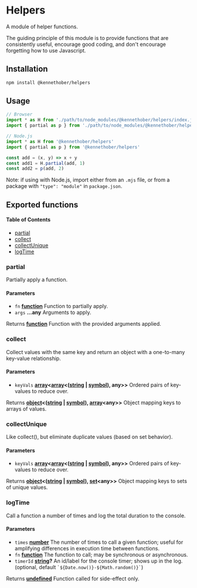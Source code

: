 # Helpers

A module of helper functions.

The guiding principle of this module is to provide functions that are consistently useful, encourage good coding, and don't encourage forgetting how to use Javascript.

## Installation

```bash
npm install @kennethober/helpers
```

## Usage

```js
// Browser
import * as H from './path/to/node_modules/@kennethober/helpers/index.js'
import { partial as p } from './path/to/node_modules/@kennethober/helpers/index.js'

// Node.js
import * as H from '@kennethober/helpers'
import { partial as p } from '@kennethober/helpers'

const add = (x, y) => x + y
const add1 = H.partial(add, 1)
const add2 = p(add, 2)
```

Note: if using with Node.js, import either from an `.mjs` file, or from a package with `"type": "module"` in `package.json`.

## Exported functions

<!-- Generated by documentation.js. Update this documentation by updating the source code. -->

#### Table of Contents

*   [partial](#partial)
*   [collect](#collect)
*   [collectUnique](#collectunique)
*   [logTime](#logtime)

### partial

Partially apply a function.

#### Parameters

*   `fn` **[function](https://developer.mozilla.org/docs/Web/JavaScript/Reference/Statements/function)** Function to partially apply.
*   `args` **...any** Arguments to apply.

Returns **[function](https://developer.mozilla.org/docs/Web/JavaScript/Reference/Statements/function)** Function with the provided arguments applied.

### collect

Collect values with the same key and return an object with a one-to-many key-value relationship.

#### Parameters

*   `keyVals` **[array](https://developer.mozilla.org/docs/Web/JavaScript/Reference/Global_Objects/Array)<[array](https://developer.mozilla.org/docs/Web/JavaScript/Reference/Global_Objects/Array)<([string](https://developer.mozilla.org/docs/Web/JavaScript/Reference/Global_Objects/String) | [symbol](https://developer.mozilla.org/docs/Web/JavaScript/Reference/Global_Objects/Symbol)), any>>** Ordered pairs of key-values to reduce over.

Returns **[object](https://developer.mozilla.org/docs/Web/JavaScript/Reference/Global_Objects/Object)<([string](https://developer.mozilla.org/docs/Web/JavaScript/Reference/Global_Objects/String) | [symbol](https://developer.mozilla.org/docs/Web/JavaScript/Reference/Global_Objects/Symbol)), [array](https://developer.mozilla.org/docs/Web/JavaScript/Reference/Global_Objects/Array)\<any>>** Object mapping keys to arrays of values.

### collectUnique

Like collect(), but eliminate duplicate values (based on set behavior).

#### Parameters

*   `keyVals` **[array](https://developer.mozilla.org/docs/Web/JavaScript/Reference/Global_Objects/Array)<[array](https://developer.mozilla.org/docs/Web/JavaScript/Reference/Global_Objects/Array)<([string](https://developer.mozilla.org/docs/Web/JavaScript/Reference/Global_Objects/String) | [symbol](https://developer.mozilla.org/docs/Web/JavaScript/Reference/Global_Objects/Symbol)), any>>** Ordered pairs of key-values to reduce over.

Returns **[object](https://developer.mozilla.org/docs/Web/JavaScript/Reference/Global_Objects/Object)<([string](https://developer.mozilla.org/docs/Web/JavaScript/Reference/Global_Objects/String) | [symbol](https://developer.mozilla.org/docs/Web/JavaScript/Reference/Global_Objects/Symbol)), [set](https://developer.mozilla.org/docs/Web/JavaScript/Reference/Global_Objects/Set)\<any>>** Object mapping keys to sets of unique values.

### logTime

Call a function a number of times and log the total duration to the console.

#### Parameters

*   `times` **[number](https://developer.mozilla.org/docs/Web/JavaScript/Reference/Global_Objects/Number)** The number of times to call a given function; useful for amplifying differences in execution time between functions.
*   `fn` **[function](https://developer.mozilla.org/docs/Web/JavaScript/Reference/Statements/function)** The function to call; may be synchronous or asynchronous.
*   `timerId` **[string](https://developer.mozilla.org/docs/Web/JavaScript/Reference/Global_Objects/String)?** An id/label for the console timer; shows up in the log. (optional, default `` `${Date.now()}-${Math.random()}` ``)

Returns **[undefined](https://developer.mozilla.org/docs/Web/JavaScript/Reference/Global_Objects/undefined)** Function called for side-effect only.
